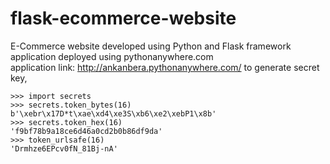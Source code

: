 # flask-ecommerce-website
E-Commerce website developed using Python and Flask framework  
application deployed using pythonanywhere.com    
application link: http://ankanbera.pythonanywhere.com/
to generate secret key,  
```
>>> import secrets
>>> secrets.token_bytes(16)
b'\xebr\x17D*t\xae\xd4\xe3S\xb6\xe2\xebP1\x8b'
>>> secrets.token_hex(16)
'f9bf78b9a18ce6d46a0cd2b0b86df9da'
>>> token_urlsafe(16)  
'Drmhze6EPcv0fN_81Bj-nA'
```
